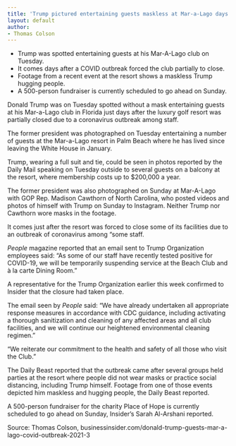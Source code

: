 ```yaml
---
title: 'Trump pictured entertaining guests maskless at Mar-a-Lago days after COVID outbreak caused its partial closure'
layout: default
author:
- Thomas Colson
---
```


- Trump was spotted entertaining guests at his Mar-A-Lago club on Tuesday.
- It comes days after a COVID outbreak forced the club partially to close.
- Footage from a recent event at the resort shows a maskless Trump hugging people.
- A 500-person fundraiser is currently scheduled to go ahead on Sunday.

Donald Trump was on Tuesday spotted without a mask entertaining guests at his Mar-a-Lago club in Florida just days after the luxury golf resort was partially closed due to a coronavirus outbreak among staff.

The former president was photographed on Tuesday entertaining a number of guests at the Mar-a-Lago resort in Palm Beach where he has lived since leaving the White House in January.

Trump, wearing a full suit and tie, could be seen in photos reported by the Daily Mail speaking on Tuesday outside to several guests on a balcony at the resort, where membership costs up to $200,000 a year.

The former president was also photographed on Sunday at Mar-A-Lago with GOP Rep. Madison Cawthorn of North Carolina, who posted videos and photos of himself with Trump on Sunday to Instagram. Neither Trump nor Cawthorn wore masks in the footage.

It comes just after the resort was forced to close some of its facilities due to an outbreak of coronavirus among “some staff.

*People* magazine reported that an email sent to Trump Organization employees said: “As some of our staff have recently tested positive for COVID-19, we will be temporarily suspending service at the Beach Club and à la carte Dining Room.”

A representative for the Trump Organization earlier this week confirmed to Insider that the closure had taken place.

The email seen by *People* said: “We have already undertaken all appropriate response measures in accordance with CDC guidance, including activating a thorough sanitization and cleaning of any affected areas and all club facilities, and we will continue our heightened environmental cleaning regimen.”

“We reiterate our commitment to the health and safety of all those who visit the Club.”

The Daily Beast reported that the outbreak came after several groups held parties at the resort where people did not wear masks or practice social distancing, including Trump himself. Footage from one of those events depicted him maskless and hugging people, the Daily Beast reported.

A 500-person fundraiser for the charity Place of Hope is currently scheduled to go ahead on Sunday, Insider’s Sarah Al-Arshani reported.

Source: Thomas Colson, businessinsider.com/donald-trump-guests-mar-a-lago-covid-outbreak-2021-3
